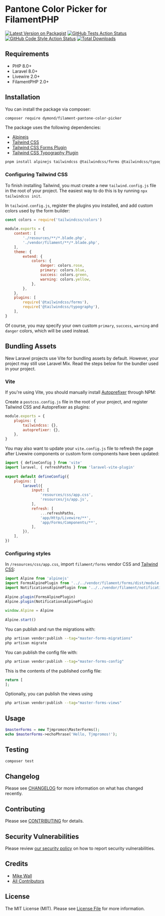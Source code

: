 # Pantone Color Picker for FilamentPHP

[![Latest Version on Packagist](https://img.shields.io/packagist/v/dymond/filament-pantone-color-picker.svg?style=flat-square)](https://packagist.org/packages/dymond/filament-pantone-color-picker)
[![GitHub Tests Action Status](https://img.shields.io/github/workflow/status/dymond/filament-pantone-color-picker/run-tests?label=tests)](https://github.com/dymond/filament-pantone-color-picker/actions?query=workflow%3Arun-tests+branch%3Amain)
[![GitHub Code Style Action Status](https://img.shields.io/github/workflow/status/dymond/filament-pantone-color-picker/Fix%20PHP%20code%20style%20issues?label=code%20style)](https://github.com/dymond/filament-pantone-color-picker/actions?query=workflow%3A"Fix+PHP+code+style+issues"+branch%3Amain)
[![Total Downloads](https://img.shields.io/packagist/dt/dymond/filament-pantone-color-picker.svg?style=flat-square)](https://packagist.org/packages/dymond/filament-pantone-color-picker)


## Requirements
- PHP 8.0+
- Laravel 8.0+
- Livewire 2.0+
- FilamentPHP 2.0+

## Installation

You can install the package via composer:

```bash
composer require dymond/filament-pantone-color-picker
```

The package uses the following dependencies:
- [Alpinejs](https://alpinejs.dev/)
- [Tailwind CSS](https://tailwindcss.com/)
- [Tailwind CSS Forms Plugin](https://github.com/tailwindlabs/tailwindcss-forms)
- [Tailwind CSS Typography Plugin](https://tailwindcss.com/docs/typography-plugin)

```bash
pnpm install alpinejs tailwindcss @tailwindcss/forms @tailwindcss/typography --save-dev
```

### Configuring Tailwind CSS

To finish installing Tailwind, you must create a new `tailwind.config.js` file in the root of your project. The easiest way to do this is by running `npx tailwindcss init`.

In `tailwind.config.js`, register the plugins you installed, and add custom colors used by the form builder:

```js
const colors = require('tailwindcss/colors') 
 
module.exports = {
    content: [
        './resources/**/*.blade.php',
        './vendor/filament/**/*.blade.php', 
    ],
    theme: {
        extend: {
            colors: { 
                danger: colors.rose,
                primary: colors.blue,
                success: colors.green,
                warning: colors.yellow,
            }, 
        },
    },
    plugins: [
        require('@tailwindcss/forms'), 
        require('@tailwindcss/typography'), 
    ],
}
```
Of course, you may specify your own custom `primary`, `success`, `warning` and `danger` colors, which will be used instead.

## Bundling Assets

New Laravel projects use Vite for bundling assets by default. However, your project may still use Laravel Mix. Read the steps below for the bundler used in your project.

### Vite
If you're using Vite, you should manually install [Autoprefixer](https://github.com/postcss/autoprefixer) through NPM:

Create a `postcss.config.js` file in the root of your project, and register Tailwind CSS and Autoprefixer as plugins:

```js
module.exports = {
    plugins: {
        tailwindcss: {},
        autoprefixer: {},
    },
}
```
You may also want to update your `vite.config.js` file to refresh the page after Livewire components or custom form components have been updated:
```js
import { defineConfig } from 'vite'
import laravel, { refreshPaths } from 'laravel-vite-plugin' 
 
export default defineConfig({
    plugins: [
        laravel({
            input: [
                'resources/css/app.css',
                'resources/js/app.js',
            ],
            refresh: [ 
                ...refreshPaths,
                'app/Http/Livewire/**',
                'app/Forms/Components/**',
            ], 
        }),
    ],
})
```
### Configuring styles
In `/resources/css/app.css`, import `filament/forms` vendor CSS and [Tailwind CSS](https://tailwindcss.com/):

```js
import Alpine from 'alpinejs'
import FormsAlpinePlugin from '../../vendor/filament/forms/dist/module.esm'
import NotificationsAlpinePlugin from '../../vendor/filament/notifications/dist/module.esm'
 
Alpine.plugin(FormsAlpinePlugin)
Alpine.plugin(NotificationsAlpinePlugin)
 
window.Alpine = Alpine
 
Alpine.start()
```






















You can publish and run the migrations with:

```bash
php artisan vendor:publish --tag="master-forms-migrations"
php artisan migrate
```

You can publish the config file with:

```bash
php artisan vendor:publish --tag="master-forms-config"
```

This is the contents of the published config file:

```php
return [
];
```

Optionally, you can publish the views using

```bash
php artisan vendor:publish --tag="master-forms-views"
```

## Usage

```php
$masterForms = new Tjmpromos\MasterForms();
echo $masterForms->echoPhrase('Hello, Tjmpromos!');
```

## Testing

```bash
composer test
```

## Changelog

Please see [CHANGELOG](CHANGELOG.md) for more information on what has changed recently.

## Contributing

Please see [CONTRIBUTING](CONTRIBUTING.md) for details.

## Security Vulnerabilities

Please review [our security policy](../../security/policy) on how to report security vulnerabilities.

## Credits

- [Mike Wall](https://github.com/daikazu)
- [All Contributors](../../contributors)

## License

The MIT License (MIT). Please see [License File](LICENSE.md) for more information.
